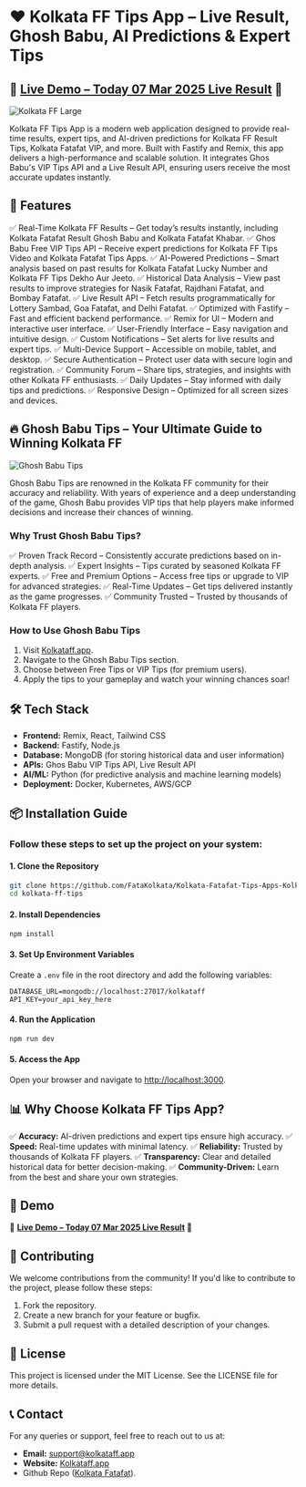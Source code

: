 # ❤️ Kolkata FF Tips App – Live Result, Ghosh Babu, AI Predictions & Expert Tips

## 🚀 [Live Demo – Today 07 Mar 2025 Live Result](https://kolkataff.app) 🚀

![Kolkata FF Large](https://kolkataff.app/images/kolkata-ff-large.webp)

Kolkata FF Tips App is a modern web application designed to provide real-time results, expert tips, and AI-driven predictions for Kolkata FF Result Tips, Kolkata Fatafat VIP, and more. Built with Fastify and Remix, this app delivers a high-performance and scalable solution. It integrates Ghos Babu's VIP Tips API and a Live Result API, ensuring users receive the most accurate updates instantly.

## 🌟 Features
✅ Real-Time Kolkata FF Results – Get today’s results instantly, including Kolkata Fatafat Result Ghosh Babu and Kolkata Fatafat Khabar.
✅ Ghos Babu Free VIP Tips API – Receive expert predictions for Kolkata FF Tips Video and Kolkata Fatafat Tips Apps.
✅ AI-Powered Predictions – Smart analysis based on past results for Kolkata Fatafat Lucky Number and Kolkata FF Tips Dekho Aur Jeeto.
✅ Historical Data Analysis – View past results to improve strategies for Nasik Fatafat, Rajdhani Fatafat, and Bombay Fatafat.
✅ Live Result API – Fetch results programmatically for Lottery Sambad, Goa Fatafat, and Delhi Fatafat.
✅ Optimized with Fastify – Fast and efficient backend performance.
✅ Remix for UI – Modern and interactive user interface.
✅ User-Friendly Interface – Easy navigation and intuitive design.
✅ Custom Notifications – Set alerts for live results and expert tips.
✅ Multi-Device Support – Accessible on mobile, tablet, and desktop.
✅ Secure Authentication – Protect user data with secure login and registration.
✅ Community Forum – Share tips, strategies, and insights with other Kolkata FF enthusiasts.
✅ Daily Updates – Stay informed with daily tips and predictions.
✅ Responsive Design – Optimized for all screen sizes and devices.

## 🔥 Ghosh Babu Tips – Your Ultimate Guide to Winning Kolkata FF
![Ghosh Babu Tips](https://kolkataff.app/images/ghosh-babu-tips-large.webp)

Ghosh Babu Tips are renowned in the Kolkata FF community for their accuracy and reliability. With years of experience and a deep understanding of the game, Ghosh Babu provides VIP tips that help players make informed decisions and increase their chances of winning.

### Why Trust Ghosh Babu Tips?
✅ Proven Track Record – Consistently accurate predictions based on in-depth analysis.
✅ Expert Insights – Tips curated by seasoned Kolkata FF experts.
✅ Free and Premium Options – Access free tips or upgrade to VIP for advanced strategies.
✅ Real-Time Updates – Get tips delivered instantly as the game progresses.
✅ Community Trusted – Trusted by thousands of Kolkata FF players.

### How to Use Ghosh Babu Tips
1. Visit [Kolkataff.app](https://kolkataff.app).
2. Navigate to the Ghosh Babu Tips section.
3. Choose between Free Tips or VIP Tips (for premium users).
4. Apply the tips to your gameplay and watch your winning chances soar!

## 🛠️ Tech Stack
- **Frontend:** Remix, React, Tailwind CSS
- **Backend:** Fastify, Node.js
- **Database:** MongoDB (for storing historical data and user information)
- **APIs:** Ghos Babu VIP Tips API, Live Result API
- **AI/ML:** Python (for predictive analysis and machine learning models)
- **Deployment:** Docker, Kubernetes, AWS/GCP

## 📦 Installation Guide
### Follow these steps to set up the project on your system:

#### 1. Clone the Repository
```sh
git clone https://github.com/FataKolkata/Kolkata-Fatafat-Tips-Apps-Kolkata-FF-Ghosh-Babu.git
cd kolkata-ff-tips
```

#### 2. Install Dependencies
```sh
npm install
```

#### 3. Set Up Environment Variables
Create a `.env` file in the root directory and add the following variables:
```env
DATABASE_URL=mongodb://localhost:27017/kolkataff
API_KEY=your_api_key_here
```

#### 4. Run the Application
```sh
npm run dev
```

#### 5. Access the App
Open your browser and navigate to [http://localhost:3000](http://localhost:3000).

## 📊 Why Choose Kolkata FF Tips App?
✅ **Accuracy:** AI-driven predictions and expert tips ensure high accuracy.
✅ **Speed:** Real-time updates with minimal latency.
✅ **Reliability:** Trusted by thousands of Kolkata FF players.
✅ **Transparency:** Clear and detailed historical data for better decision-making.
✅ **Community-Driven:** Learn from the best and share your own strategies.

## 📝 Demo
🚀 **[Live Demo – Today 07 Mar 2025 Live Result](https://kolkataff.app) 🚀**

## 🤝 Contributing
We welcome contributions from the community! If you'd like to contribute to the project, please follow these steps:
1. Fork the repository.
2. Create a new branch for your feature or bugfix.
3. Submit a pull request with a detailed description of your changes.

## 📜 License
This project is licensed under the MIT License. See the LICENSE file for more details.

## 📞 Contact
For any queries or support, feel free to reach out to us at:
- **Email:** support@kolkataff.app
- **Website:** [Kolkataff.app](https://kolkataff.app)
- Github Repo ([Kolkata Fatafat](https://github.com/FataKolkata/Kolkata-Fatafat-Tips-Apps-Kolkata-FF-Ghosh-Babu)).
